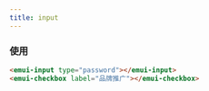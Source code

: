 ```yaml
---
title: input
---
```


<template>
<emui-input type="password"></emui-input>
<emui-checkbox label="品牌推广"></emui-checkbox>
</template>


### 使用
```html
<emui-input type="password"></emui-input>
<emui-checkbox label="品牌推广"></emui-checkbox>

```